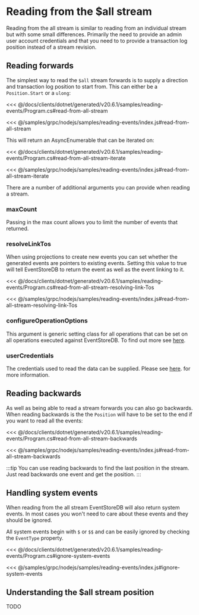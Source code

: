 # Reading from the $all stream

Reading from the all stream is similar to reading from an individual stream but with some small differences. Primarily the need to provide an admin user account credentials and that you need to to provide a transaction log position instead of a stream revision.

## Reading forwards

The simplest way to read the `$all` stream forwards is to supply a direction and transaction log position to start from. This can either be a `Position.Start` or a `ulong`:

<xode-group>
<xode-block title="C#">

<<< @/docs/clients/dotnet/generated/v20.6.1/samples/reading-events/Program.cs#read-from-all-stream
</xode-block>
<xode-block title="NodeJS">

<<< @/samples/grpc/nodejs/samples/reading-events/index.js#read-from-all-stream
</xode-block>
</xode-group>

This will return an AsyncEnumerable that can be iterated on:

<xode-group>
<xode-block title="C#">

<<< @/docs/clients/dotnet/generated/v20.6.1/samples/reading-events/Program.cs#read-from-all-stream-iterate
</xode-block>
<xode-block title="NodeJS">

<<< @/samples/grpc/nodejs/samples/reading-events/index.js#read-from-all-stream-iterate
</xode-block>
</xode-group>

There are a number of additional arguments you can provide when reading a stream.

### maxCount

Passing in the max count allows you to limit the number of events that returned. 

### resolveLinkTos

When using projections to create new events you can set whether the generated events are pointers to existing events. Setting this value to true will tell EventStoreDB to return the event as well as the event linking to it.

<xode-group>
<xode-block title="C#">

<<< @/docs/clients/dotnet/generated/v20.6.1/samples/reading-events/Program.cs#read-from-all-stream-resolving-link-Tos
</xode-block>
<xode-block title="NodeJS">

<<< @/samples/grpc/nodejs/samples/reading-events/index.js#read-from-all-stream-resolving-link-Tos
</xode-block>
</xode-group>

### configureOperationOptions

This argument is generic setting class for all operations that can be set on all operations executed against EventStoreDB. To find out more see [here]().

### userCredentials
The credentials used to read the data can be supplied. Please see [here](authentication/authenticating-with-username-password.html).
 for more information.
 
## Reading backwards

As well as being able to read a stream forwards you can also go backwards. When reading backwards is the the `Position` will have to be set to the end if you want to read all the events:

<xode-group>
<xode-block title="C#">

<<< @/docs/clients/dotnet/generated/v20.6.1/samples/reading-events/Program.cs#read-from-all-stream-backwards 
</xode-block>
<xode-block title="NodeJS">

<<< @/samples/grpc/nodejs/samples/reading-events/index.js#read-from-all-stream-backwards 
</xode-block>
</xode-group>

:::tip
You can use reading backwards to find the last position in the stream. Just read backwards one event and get the position.
:::

## Handling system events

When reading from the all stream EventStoreDB will also return system events. In most cases you won't need to care about these events and they should be ignored.

All system events begin with `$` or `$$` and can be easily ignored by checking the `EventType` property.

<xode-group>
<xode-block title="C#">

<<< @/docs/clients/dotnet/generated/v20.6.1/samples/reading-events/Program.cs#ignore-system-events
</xode-block>
<xode-block title="NodeJS">

<<< @/samples/grpc/nodejs/samples/reading-events/index.js#ignore-system-events 
</xode-block>
</xode-group>
 
## Understanding the $all stream position
TODO





